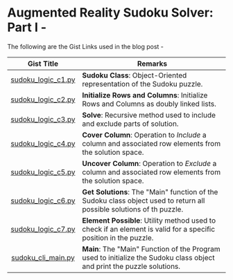 # Augmented Reality Sudoku Solver: Part I -

The following are the Gist Links used in the blog post -

|                                           Gist Title                                          | Remarks |
|:---------------------------------------------------------------------------------------------:|---------|
| [sudoku_logic_c1.py ](https://gist.github.com/shashank3199/94b2386b5bf62588488f78633b01e176)| <b>Sudoku Class</b>: Object-Oriented representation of the Sudoku puzzle.       |
| [sudoku_logic_c2.py ](https://gist.github.com/shashank3199/37361493ff9e5aff3424ce8d1eddfa1b)| <b>Initialize Rows and Columns</b>: Initialize Rows and Columns as doubly linked lists.       |
| [sudoku_logic_c3.py ](https://gist.github.com/shashank3199/abfcee8821cb08bad2e6841dcac0bd32)| <b>Solve</b>: Recursive method used to include and exclude parts of solution.          |
| [sudoku_logic_c4.py ](https://gist.github.com/shashank3199/11da122fbeb401145f5d7bb23b5c7d8f)| <b>Cover Column</b>: Operation to <i>Include</i> a column and associated row elements from the solution space.        |
| [sudoku_logic_c5.py ](https://gist.github.com/shashank3199/a140444c7c16f35095c8cf49d90c78e6)| <b>Uncover Column</b>: Operation to <i>Exclude</i> a column and associated row elements from the solution space.       |
| [sudoku_logic_c6.py ](https://gist.github.com/shashank3199/84fbd4f18780df4d247085f6d6691a42)| <b>Get Solutions</b>: The "Main" function of the Sudoku class object used to return all possible solutions of th puzzle.       |
| [sudoku_logic_c7.py ](https://gist.github.com/shashank3199/cb01b6194224e3c64eed47322697723f)| <b>Element Possible</b>: Utility method used to check if an element is valid for a specific position in the puzzle.          |
| [sudoku_cli_main.py ](https://gist.github.com/shashank3199/b7642b946235e4024dfcd76941ddc7ed)| <b>Main</b>: The "Main" Function of the Program used to initialize the Sudoku class object and print the puzzle solutions.       |